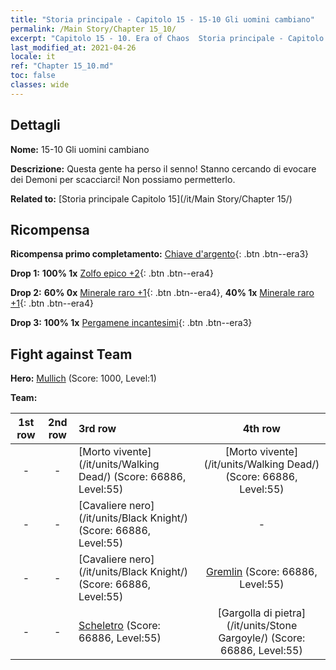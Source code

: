 ```yaml
---
title: "Storia principale - Capitolo 15 - 15-10 Gli uomini cambiano"
permalink: /Main Story/Chapter 15_10/
excerpt: "Capitolo 15 - 10. Era of Chaos  Storia principale - Capitolo 15_10. 15-10 Gli uomini cambiano"
last_modified_at: 2021-04-26
locale: it
ref: "Chapter 15_10.md"
toc: false
classes: wide
---
```


## Dettagli

 **Nome:** 15-10 Gli uomini cambiano

 **Descrizione:** Questa gente ha perso il senno! Stanno cercando di evocare dei Demoni per scacciarci! Non possiamo permetterlo.

 **Related to:** [Storia principale Capitolo 15](/it/Main Story/Chapter 15/)

## Ricompensa

 **Ricompensa primo completamento:** [Chiave d'argento](/ItemsIT/con_693/){: .btn .btn--era3}

 **Drop 1:** **100% 1x** [Zolfo epico +2](/ItemsIT/mat_50/){: .btn .btn--era4}

 **Drop 2:** **60% 0x** [Minerale raro +1](/ItemsIT/mat_40/){: .btn .btn--era4}, **40% 1x** [Minerale raro +1](/ItemsIT/mat_40/){: .btn .btn--era4}

 **Drop 3:** **100% 1x** [Pergamene incantesimi](/ItemsIT/con_694/){: .btn .btn--era3}


## Fight against Team
 **Hero:** [Mullich](/it/heroes/Mullich/) (Score: 1000, Level:1)

 **Team:**


  | 1st row | 2nd row | 3rd row | 4th row |
  |:----:|:----:|:----|:----:|
  | - | - | [Morto vivente](/it/units/Walking Dead/) (Score: 66886, Level:55)  | [Morto vivente](/it/units/Walking Dead/) (Score: 66886, Level:55)  |
  | - | - | [Cavaliere nero](/it/units/Black Knight/) (Score: 66886, Level:55)  | - |
  | - | - | [Cavaliere nero](/it/units/Black Knight/) (Score: 66886, Level:55)  | [Gremlin](/it/units/Gremlin/) (Score: 66886, Level:55)  |
  | - | - | [Scheletro](/it/units/Skeleton/) (Score: 66886, Level:55)  | [Gargolla di pietra](/it/units/Stone Gargoyle/) (Score: 66886, Level:55)  |



